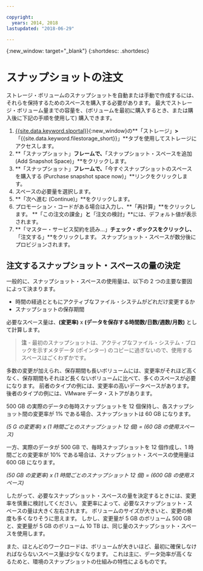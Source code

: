 ```yaml
---

copyright:
  years: 2014, 2018
lastupdated: "2018-06-29"

---
```

{:new_window: target="_blank"}
{:shortdesc: .shortdesc}

# スナップショットの注文

ストレージ・ボリュームのスナップショットを自動または手動で作成するには、それらを保持するためのスペースを購入する必要があります。 最大でストレージ・ボリューム量までの容量を、(ボリュームを最初に購入するとき、または購入後に下記の手順を使用して) 購入できます。

1. [{{site.data.keyword.slportal}}](https://control.softlayer.com/){:new_window}の**「ストレージ」**>**「{{site.data.keyword.filestorage_short}}」**タブを使用してストレージにアクセスします。
2. **「スナップショット」**フレームで、**「スナップショット・スペースを追加 (Add Snapshot Space)」**をクリックします。
3. **「スナップショット」**フレームで、**「今すぐスナップショットのスペースを購入する (Purchase snapshot space now)」**リンクをクリックします。
3. スペースの必要量を選択します。
4. **「次へ進む (Continue)」**をクリックします。
5. プロモーション・コードがある場合は入力し、**「再計算」**をクリックします。 **「この注文の課金」**と**「注文の検討」**には、デフォルト値が表示されます。
6. **「マスター・サービス契約を読み…」**チェック・ボックスをクリックし、**「注文する」**をクリックします。 スナップショット・スペースが数分後にプロビジョンされます。

## 注文するスナップショット・スペースの量の決定

一般的に、スナップショット・スペースの使用量は、以下の 2 つの主要な要因によって決まります。
- 時間の経過とともにアクティブなファイル・システムがどれだけ変更するか
- スナップショットの保存期間  

必要なスペース量は、**(変更率)** x **(データを保存する時間数/日数/週数/月数)** として計算します。  
> **注** - 最初のスナップショットは、アクティブなファイル・システム・ブロックを示すメタデータ (ポインター) のコピーに過ぎないので、使用するスペースはごくわずかです。 

多数の変更が加えられ、保存期間も長いボリュームには、変更率がそれほど高くなく、保存期間もそれほど長くないボリュームに比べて、多くのスペースが必要になります。 前者のタイプの例には、変更率の高いデータベースがあります。 後者のタイプの例には、VMware データ・ストアがあります。

500 GB の実際のデータの毎時スナップショットを 12 個保持し、各スナップショット間の変更率が 1% である場合、スナップショットは 60 GB になります。

*(5 G の変更率) x (1 時間ごとのスナップショット 12 個) = (60 GB の使用スペース)*

一方、実際のデータが 500 GB で、毎時スナップショットを 12 個作成し、1 時間ごとの変更率が 10% である場合は、スナップショット・スペースの使用量は 600 GB になります。

*(50 GB の変更率) x (1 時間ごとのスナップショット 12 個) = (600 GB の使用スペース)*

したがって、必要なスナップショット・スペースの量を決定するときには、変更率を慎重に検討してください。 変更率によって、必要なスナップショット・スペースの量は大きく左右されます。 ボリュームのサイズが大きいと、変更の頻度も多くなりそうに思えます。 しかし、変更量が 5 GB のボリューム 500 GB と、変更量が 5 GB のボリューム 10 TB は、同じ量のスナップショット・スペースを使用します。

また、ほとんどのワークロードは、ボリュームが大きいほど、最初に確保しなければならないスペース量は少なくなります。 これは主に、データ効率が高くなるためと、環境のスナップショットの仕組みの特性によるものです。

